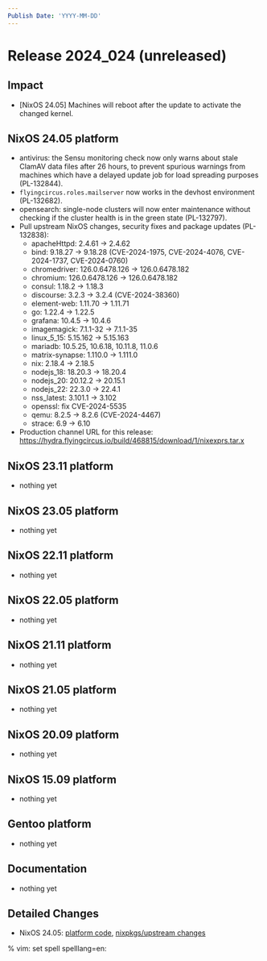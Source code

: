 ```yaml
---
Publish Date: 'YYYY-MM-DD'
---
```


# Release 2024_024 (unreleased)

## Impact

- \[NixOS 24.05] Machines will reboot after the update to activate the
   changed kernel.

## NixOS 24.05 platform

- antivirus: the Sensu monitoring check now only warns about stale ClamAV data
  files after 26 hours, to prevent spurious warnings from machines which have
  a delayed update job for load spreading purposes (PL-132844).
- `flyingcircus.roles.mailserver` now works in the devhost environment (PL-132682).
- opensearch: single-node clusters will now enter maintenance without checking
  if the cluster health is in the green state (PL-132797).
- Pull upstream NixOS changes, security fixes and package updates (PL-132838):
  - apacheHttpd: 2.4.61 -> 2.4.62
  - bind: 9.18.27 -> 9.18.28 (CVE-2024-1975, CVE-2024-4076, CVE-2024-1737, CVE-2024-0760)
  - chromedriver: 126.0.6478.126 -> 126.0.6478.182
  - chromium: 126.0.6478.126 -> 126.0.6478.182
  - consul: 1.18.2 -> 1.18.3
  - discourse: 3.2.3 -> 3.2.4 (CVE-2024-38360)
  - element-web: 1.11.70 -> 1.11.71
  - go: 1.22.4 -> 1.22.5
  - grafana: 10.4.5 -> 10.4.6
  - imagemagick: 7.1.1-32 -> 7.1.1-35
  - linux_5_15: 5.15.162 -> 5.15.163
  - mariadb: 10.5.25, 10.6.18, 10.11.8, 11.0.6
  - matrix-synapse: 1.110.0 -> 1.111.0
  - nix: 2.18.4 -> 2.18.5
  - nodejs_18: 18.20.3 -> 18.20.4
  - nodejs_20: 20.12.2 -> 20.15.1
  - nodejs_22: 22.3.0 -> 22.4.1
  - nss_latest: 3.101.1 -> 3.102
  - openssl: fix CVE-2024-5535
  - qemu: 8.2.5 -> 8.2.6 (CVE-2024-4467)
  - strace: 6.9 -> 6.10
- Production channel URL for this release: https://hydra.flyingcircus.io/build/468815/download/1/nixexprs.tar.x

## NixOS 23.11 platform

- nothing yet

## NixOS 23.05 platform

- nothing yet

## NixOS 22.11 platform

- nothing yet

## NixOS 22.05 platform

- nothing yet

## NixOS 21.11 platform

- nothing yet

## NixOS 21.05 platform

- nothing yet

## NixOS 20.09 platform

- nothing yet

## NixOS 15.09 platform

- nothing yet

## Gentoo platform

- nothing yet

## Documentation

- nothing yet

## Detailed Changes

- NixOS 24.05: [platform code](https://github.com/flyingcircusio/fc-nixos/compare/fc/r2024_023/24.05...88533c16dc6c4e7fc74b8d0b1ac88aa04db5f9bb),
 [nixpkgs/upstream changes](https://github.com/flyingcircusio/nixpkgs/compare/934560deafee33c72d3622ac7942133f630e9d85...d589a8e686ecdb4080b78578348d2ddb95c9b344)

% vim: set spell spelllang=en:
